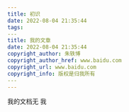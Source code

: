 ```yaml
---
title: 初识
date: 2022-08-04 21:35:44
tags:
​---
title: 我的文章
date: 2022-08-04 21:35:44
copyright_author: 朱轶博
copyright_author_href: www.baidu.com
copyright_url: www.baidu.com
copyright_info: 版权是归我所有
​---
---
```

我的文档无  我  